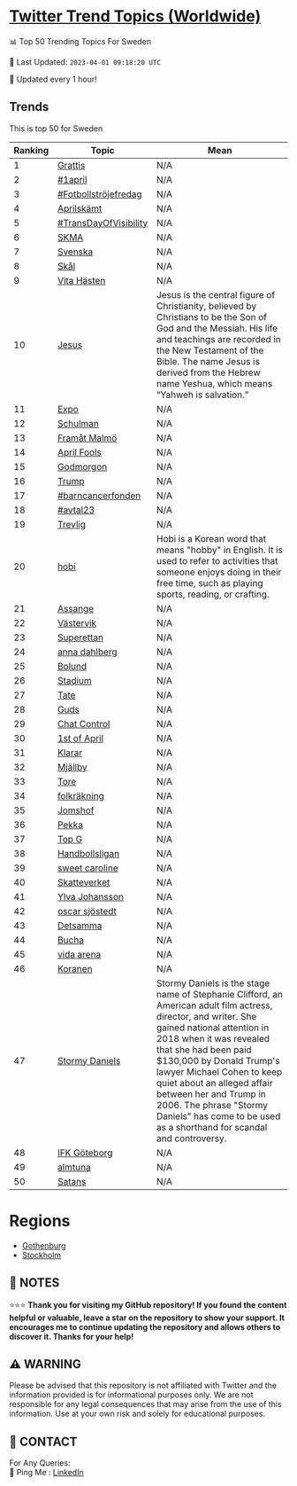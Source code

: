 [Twitter Trend Topics (Worldwide)](https://github.com/ErcinDedeoglu/Twitter-Trend-Topics)
==========


📊 Top 50 Trending Topics For Sweden

📆 Last Updated: `2023-04-01 09:18:20 UTC`

🔧 Updated every 1 hour!


## Trends

This is top 50 for Sweden

| Ranking | Topic | Mean |
| ------- | ------------ | ------------ |
| 1 | [Grattis](http://twitter.com/search?q=Grattis) | N/A |
| 2 | [#1april](http://twitter.com/search?q=%231april) | N/A |
| 3 | [#Fotbollströjefredag](http://twitter.com/search?q=%23Fotbollstr%c3%b6jefredag) | N/A |
| 4 | [Aprilskämt](http://twitter.com/search?q=Aprilsk%c3%a4mt) | N/A |
| 5 | [#TransDayOfVisibility](http://twitter.com/search?q=%23TransDayOfVisibility) | N/A |
| 6 | [SKMA](http://twitter.com/search?q=SKMA) | N/A |
| 7 | [Svenska](http://twitter.com/search?q=Svenska) | N/A |
| 8 | [Skål](http://twitter.com/search?q=Sk%c3%a5l) | N/A |
| 9 | [Vita Hästen](http://twitter.com/search?q=Vita+H%c3%a4sten) | N/A |
| 10 | [Jesus](http://twitter.com/search?q=Jesus) | Jesus is the central figure of Christianity, believed by Christians to be the Son of God and the Messiah. His life and teachings are recorded in the New Testament of the Bible. The name Jesus is derived from the Hebrew name Yeshua, which means “Yahweh is salvation.” |
| 11 | [Expo](http://twitter.com/search?q=Expo) | N/A |
| 12 | [Schulman](http://twitter.com/search?q=Schulman) | N/A |
| 13 | [Framåt Malmö](http://twitter.com/search?q=Fram%c3%a5t+Malm%c3%b6) | N/A |
| 14 | [April Fools](http://twitter.com/search?q=April+Fools) | N/A |
| 15 | [Godmorgon](http://twitter.com/search?q=Godmorgon) | N/A |
| 16 | [Trump](http://twitter.com/search?q=Trump) | N/A |
| 17 | [#barncancerfonden](http://twitter.com/search?q=%23barncancerfonden) | N/A |
| 18 | [#avtal23](http://twitter.com/search?q=%23avtal23) | N/A |
| 19 | [Trevlig](http://twitter.com/search?q=Trevlig) | N/A |
| 20 | [hobi](http://twitter.com/search?q=hobi) | Hobi is a Korean word that means "hobby" in English. It is used to refer to activities that someone enjoys doing in their free time, such as playing sports, reading, or crafting. |
| 21 | [Assange](http://twitter.com/search?q=Assange) | N/A |
| 22 | [Västervik](http://twitter.com/search?q=V%c3%a4stervik) | N/A |
| 23 | [Superettan](http://twitter.com/search?q=Superettan) | N/A |
| 24 | [anna dahlberg](http://twitter.com/search?q=anna+dahlberg) | N/A |
| 25 | [Bolund](http://twitter.com/search?q=Bolund) | N/A |
| 26 | [Stadium](http://twitter.com/search?q=Stadium) | N/A |
| 27 | [Tate](http://twitter.com/search?q=Tate) | N/A |
| 28 | [Guds](http://twitter.com/search?q=Guds) | N/A |
| 29 | [Chat Control](http://twitter.com/search?q=Chat+Control) | N/A |
| 30 | [1st of April](http://twitter.com/search?q=1st+of+April) | N/A |
| 31 | [Klarar](http://twitter.com/search?q=Klarar) | N/A |
| 32 | [Mjällby](http://twitter.com/search?q=Mj%c3%a4llby) | N/A |
| 33 | [Tore](http://twitter.com/search?q=Tore) | N/A |
| 34 | [folkräkning](http://twitter.com/search?q=folkr%c3%a4kning) | N/A |
| 35 | [Jomshof](http://twitter.com/search?q=Jomshof) | N/A |
| 36 | [Pekka](http://twitter.com/search?q=Pekka) | N/A |
| 37 | [Top G](http://twitter.com/search?q=Top+G) | N/A |
| 38 | [Handbollsligan](http://twitter.com/search?q=Handbollsligan) | N/A |
| 39 | [sweet caroline](http://twitter.com/search?q=sweet+caroline) | N/A |
| 40 | [Skatteverket](http://twitter.com/search?q=Skatteverket) | N/A |
| 41 | [Ylva Johansson](http://twitter.com/search?q=Ylva+Johansson) | N/A |
| 42 | [oscar sjöstedt](http://twitter.com/search?q=oscar+sj%c3%b6stedt) | N/A |
| 43 | [Detsamma](http://twitter.com/search?q=Detsamma) | N/A |
| 44 | [Bucha](http://twitter.com/search?q=Bucha) | N/A |
| 45 | [vida arena](http://twitter.com/search?q=vida+arena) | N/A |
| 46 | [Koranen](http://twitter.com/search?q=Koranen) | N/A |
| 47 | [Stormy Daniels](http://twitter.com/search?q=Stormy+Daniels) | Stormy Daniels is the stage name of Stephanie Clifford, an American adult film actress, director, and writer. She gained national attention in 2018 when it was revealed that she had been paid $130,000 by Donald Trump's lawyer Michael Cohen to keep quiet about an alleged affair between her and Trump in 2006. The phrase "Stormy Daniels" has come to be used as a shorthand for scandal and controversy. |
| 48 | [IFK Göteborg](http://twitter.com/search?q=IFK+G%c3%b6teborg) | N/A |
| 49 | [almtuna](http://twitter.com/search?q=almtuna) | N/A |
| 50 | [Satans](http://twitter.com/search?q=Satans) | N/A |



# Regions

* [Gothenburg](</Sweden/Gothenburg.md>)
* [Stockholm](</Sweden/Stockholm.md>)



## 📝 NOTES

⭐⭐⭐ **Thank you for visiting my GitHub repository! If you found the content helpful or valuable, leave a star on the repository to show your support. It encourages me to continue updating the repository and allows others to discover it. Thanks for your help!**


## ⚠️ WARNING

Please be advised that this repository is not affiliated with Twitter and the information provided is for informational purposes only. We are not responsible for any legal consequences that may arise from the use of this information. Use at your own risk and solely for educational purposes.


## 📨 CONTACT

 For Any Queries:  
            🏓 Ping Me : [LinkedIn](https://www.linkedin.com/in/ercindedeoglu/)
